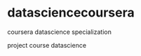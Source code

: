 datasciencecoursera
===================

coursera datascience specialization

project course datascience

